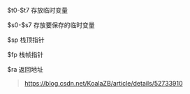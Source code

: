 

\$t0-\$t7 存放临时变量

\$s0-\$s7 存放要保存的临时变量

\$sp 栈顶指针

\$fp 栈帧指针

\$ra 返回地址

> https://blog.csdn.net/KoalaZB/article/details/52733910